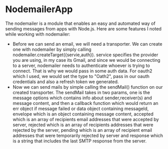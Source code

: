 # NodemailerApp 
The nodemailer is a module that enables an easy and automated way of sending messages from apps with Node.js. Here are some features I noted while working with nodemailer: 
- Before we can send an email, we will need a transporter. We can create one with nodemailer by simply calling nodemailer.createTarget({servie,auth}). service specifies the provider you are using, in my case its Gmail, and since we would be connecting to a server, nodemailer needs to authenticate whoever is trying to connect. That is why we would pass in some auth data. For oauth2 which I used, we would set the type to "Oath2", pass in our oauth credentials and also a refresh token we generated.
- Now we can send mails by simple calling the sendMail() function on our created transporter. The sendMail takes in two params, one is the message options which contains info about sender,receiver(s) and message content, and then a callback function which would return an err object if message failed or data object containing messageId, envelope which is an object containing message content, accepted which is an array of recipients email addresses that were accepted by server, rejected which is an array of recipients addresses that were rejected by the server, pending which is an array of recipient email addresses that were temporarily rejected by server and response which is a string that includes the last SMTP response from the server.
